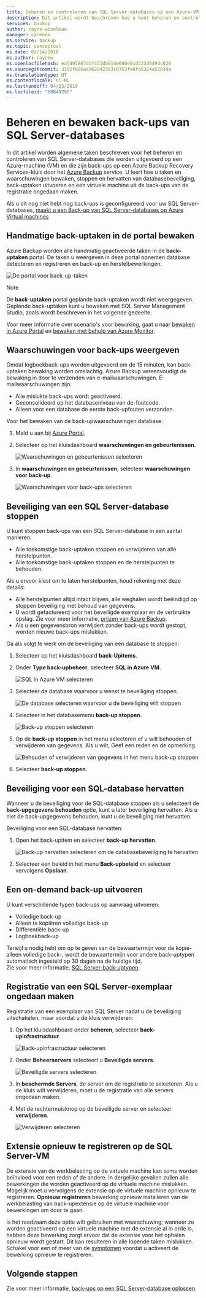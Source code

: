 ```yaml
---
title: Beheren en controleren van SQL Server-databases op een Azure-VM die wordt ondersteund door Azure Backup | Microsoft Docs
description: Dit artikel wordt beschreven hoe u kunt beheren en controleren van SQL Server-databases die worden uitgevoerd op een Azure-VM.
services: backup
author: rayne-wiselman
manager: carmonm
ms.service: backup
ms.topic: conceptual
ms.date: 03/14/2018
ms.author: raynew
ms.openlocfilehash: ea5495867d5f453db014e000e01d533d049dc628
ms.sourcegitcommit: 3102f886aa962842303c8753fe8fa5324a52834a
ms.translationtype: HT
ms.contentlocale: nl-NL
ms.lasthandoff: 04/23/2019
ms.locfileid: "60849295"
---
```

# <a name="manage-and-monitor-backed-up-sql-server-databases"></a>Beheren en bewaken back-ups van SQL Server-databases

In dit artikel worden algemene taken beschreven voor het beheren en controleren van SQL Server-databases die worden uitgevoerd op een Azure-machine (VM) en die zijn back-ups op een Azure Backup Recovery Services-kluis door het [Azure Backup](backup-overview.md) service. U leert hoe u taken en waarschuwingen bewaken, stoppen en hervatten van databasebeveiliging, back-uptaken uitvoeren en een virtuele machine uit de back-ups van de registratie ongedaan maken.

Als u dit nog niet hebt nog back-ups is geconfigureerd voor uw SQL Server-databases, [maakt u een Back-up van SQL Server-databases op Azure Virtual machines](backup-azure-sql-database.md)

## <a name="monitor-manual-backup-jobs-in-the-portal"></a>Handmatige back-uptaken in de portal bewaken

Azure Backup worden alle handmatig geactiveerde taken in de **back-uptaken** portal. De taken u weergeven in deze portal opnemen database detecteren en registreren en back-up en herstelbewerkingen.

![De portal voor back-up-taken](./media/backup-azure-sql-database/jobs-list.png)

> [!NOTE]
> De **back-uptaken** portal geplande back-uptaken wordt niet weergegeven. Geplande back-uptaken kunt u bewaken met SQL Server Management Studio, zoals wordt beschreven in het volgende gedeelte.
>

Voor meer informatie over scenario's voor bewaking, gaat u naar [bewaken in Azure Portal](backup-azure-monitoring-built-in-monitor.md) en [bewaken met behulp van Azure Monitor](backup-azure-monitoring-use-azuremonitor.md).  


## <a name="view-backup-alerts"></a>Waarschuwingen voor back-ups weergeven

Omdat logboekback-ups worden uitgevoerd om de 15 minuten, kan back-uptaken bewaking worden omslachtig. Azure Backup vereenvoudigt de bewaking in door te verzenden van e-mailwaarschuwingen. E-mailwaarschuwingen zijn:

- Alle mislukte back-ups wordt geactiveerd.
- Geconsolideerd op het databaseniveau van de-foutcode.
- Alleen voor een database de eerste back-upfouten verzonden.

Voor het bewaken van de back-upwaarschuwingen database:

1. Meld u aan bij [Azure Portal](https://portal.azure.com).

2. Selecteer op het kluisdashboard **waarschuwingen en gebeurtenissen**.

   ![Waarschuwingen en gebeurtenissen selecteren](./media/backup-azure-sql-database/vault-menu-alerts-events.png)

3. In **waarschuwingen en gebeurtenissen**, selecteer **waarschuwingen voor back-up**.

   ![Waarschuwingen voor back-ups selecteren](./media/backup-azure-sql-database/backup-alerts-dashboard.png)

## <a name="stop-protection-for-a-sql-server-database"></a>Beveiliging van een SQL Server-database stoppen

U kunt stoppen back-ups van een SQL Server-database in een aantal manieren:

* Alle toekomstige back-uptaken stoppen en verwijderen van alle herstelpunten.
* Alle toekomstige back-uptaken stoppen en de herstelpunten te behouden.

Als u ervoor kiest om te laten herstelpunten, houd rekening met deze details:

* Alle herstelpunten altijd intact blijven, alle weghalen wordt beëindigd op stoppen beveiliging met behoud van gegevens.
* U wordt gefactureerd voor het beveiligde exemplaar en de verbruikte opslag. Zie voor meer informatie, [prijzen van Azure Backup](https://azure.microsoft.com/pricing/details/backup/).
* Als u een gegevensbron verwijdert zonder back-ups wordt gestopt, worden nieuwe back-ups mislukken.

Ga als volgt te werk om de beveiliging van een database te stoppen:

1. Selecteer op het kluisdashboard **back-Upitems**.

2. Onder **Type back-upbeheer**, selecteer **SQL in Azure VM**.

    ![SQL in Azure VM selecteren](./media/backup-azure-sql-database/sql-restore-backup-items.png)

3. Selecteer de database waarvoor u wenst te beveiliging stoppen.

    ![De database selecteren waarvoor u de beveiliging wilt stoppen](./media/backup-azure-sql-database/sql-restore-sql-in-vm.png)

4. Selecteer in het databasemenu **back-up stoppen**.

    ![Back-up stoppen selecteren](./media/backup-azure-sql-database/stop-db-button.png)


5. Op de **back-up stoppen** in het menu selecteren of u wilt behouden of verwijderen van gegevens. Als u wilt, Geef een reden en de opmerking.

    ![Behouden of verwijderen van gegevens in het menu back-up stoppen](./media/backup-azure-sql-database/stop-backup-button.png)

6. Selecteer **back-up stoppen**.


## <a name="resume-protection-for-a-sql-database"></a>Beveiliging voor een SQL-database hervatten

Wanneer u de beveiliging voor de SQL-database stoppen als u selecteert de **back-upgegevens behouden** optie, kunt u later beveiliging hervatten. Als u niet de back-upgegevens behouden, kunt u de beveiliging niet hervatten.

Beveiliging voor een SQL-database hervatten:

1. Open het back-upitem en selecteer **back-up hervatten**.

    ![Back-up hervatten selecteren om de databasebeveiliging te hervatten](./media/backup-azure-sql-database/resume-backup-button.png)

2. Selecteer een beleid in het menu **Back-upbeleid** en selecteer vervolgens **Opslaan**.

## <a name="run-an-on-demand-backup"></a>Een on-demand back-up uitvoeren

U kunt verschillende typen back-ups op aanvraag uitvoeren:

* Volledige back-up
* Alleen te kopiëren volledige back-up
* Differentiële back-up
* Logboekback-up

Terwijl u nodig hebt om op te geven van de bewaartermijn voor de kopie-alleen volledige back-, wordt de bewaartermijn voor andere back-uptypen automatisch ingesteld op 30 dagen na de huidige tijd. <br/>
Zie voor meer informatie, [SQL Server-back-uptypen](backup-architecture.md#sql-server-backup-types).

## <a name="unregister-a-sql-server-instance"></a>Registratie van een SQL Server-exemplaar ongedaan maken

Registratie van een exemplaar van SQL Server nadat u de beveiliging uitschakelen, maar voordat u de kluis verwijderen:

1. Op het kluisdashboard onder **beheren**, selecteer **back-upinfrastructuur**.  

   ![Back-upinfrastructuur selecteren](./media/backup-azure-sql-database/backup-infrastructure-button.png)

2. Onder **Beheerservers** selecteert u **Beveiligde servers**.

   ![Beveiligde servers selecteren](./media/backup-azure-sql-database/protected-servers.png)

3. In **beschermde Servers**, de server om de registratie te selecteren. Als u de kluis wilt verwijderen, moet u de registratie van alle servers ongedaan maken.

4. Met de rechtermuisknop op de beveiligde server en selecteer **verwijderen**.

   ![Verwijderen selecteren](./media/backup-azure-sql-database/delete-protected-server.png)

## <a name="re-register-extension-on-the-sql-server-vm"></a>Extensie opnieuw te registreren op de SQL Server-VM

De extensie van de werkbelasting op de virtuele machine kan soms worden beïnvloed voor een reden of de andere. In dergelijke gevallen zullen alle bewerkingen die worden geactiveerd op de virtuele machine mislukken. Mogelijk moet u vervolgens de extensie op de virtuele machine opnieuw te registreren. **Opnieuw registreren** bewerking opnieuw installeren van de werkbelasting van back-upextensie op de virtuele machine voor bewerkingen om door te gaan.  <br>

Is het raadzaam deze optie wilt gebruiken met waarschuwing; wanneer ze worden geactiveerd op een virtuele machine met de extensie al in orde is, hebben deze bewerking zorgt ervoor dat de extensie voor het ophalen opnieuw wordt gestart. Dit kan resulteren in alle lopende taken mislukken. Schakel voor een of meer van de [symptomen](backup-sql-server-azure-troubleshoot.md#symptoms) voordat u activeert de bewerking opnieuw te registreren.

## <a name="next-steps"></a>Volgende stappen

Zie voor meer informatie, [back-ups op een SQL Server-database oplossen](backup-sql-server-azure-troubleshoot.md).
